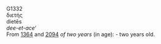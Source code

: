 <body>
  <p>G1332<br>  διετής  <br> dietēs  <br><i>dee-et-ace‘ </i><br>From <a href="g1364.htm">1364</a> and <a href="g2094.htm">2094</a>  <i>of</i> <i>two</i> <i>years</i> (in age): - two years old.<br></p>
 </body>